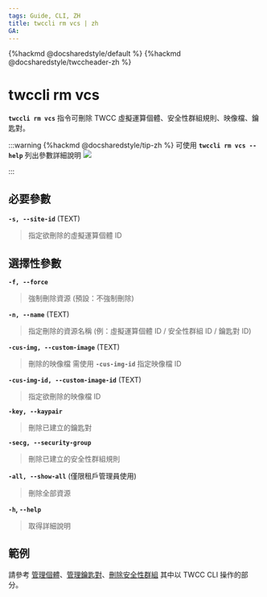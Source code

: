 ```yaml
---
tags: Guide, CLI, ZH
title: twccli rm vcs | zh
GA:
---
```


{%hackmd @docsharedstyle/default %}
{%hackmd @docsharedstyle/twccheader-zh %}

# twccli rm vcs

**`twccli rm vcs`** 指令可刪除 TWCC 虛擬運算個體、安全性群組規則、映像檔、鑰匙對。

:::warning
{%hackmd @docsharedstyle/tip-zh %}
可使用 **`twccli rm vcs --help`** 列出參數詳細說明
![](https://cos.twcc.ai/SYS-MANUAL/uploads/upload_c474dae2178f1be450bb15e825aa71da.png)

:::

## 必要參數

**`-s, --site-id`** (TEXT)
> 指定欲刪除的虛擬運算個體 ID

## 選擇性參數


**`-f, --force`** 
> 強制刪除資源 (預設：不強制刪除)

**`-n, --name`** (TEXT)
> 指定刪除的資源名稱 (例：虛擬運算個體 ID / 安全性群組 ID / 鑰匙對 ID)

**`-cus-img, --custom-image`** (TEXT)
> 刪除的映像檔
> <i class="fa fa-exclamation-triangle" aria-hidden="true"></i> 需使用 **`-cus-img-id`** 指定映像檔 ID

**`-cus-img-id, --custom-image-id`** (TEXT)
> 指定欲刪除的映像檔 ID

**`-key, --kaypair`**
> 刪除已建立的鑰匙對

**`-secg, --security-group`**
> 刪除已建立的安全性群組規則

**`-all, --show-all`** (僅限租戶管理員使用)
> 刪除全部資源 

**`-h`, `--help`**
> 取得詳細說明



## 範例

請參考 [管理個體](https://man.twcc.ai/@twccdocs/doc-vcs-main-zh/https%3A%2F%2Fman.twcc.ai%2F%40twccdocs%2Fvcs-guide-manage-instance-zh40twccdocs%2Fguide-ccs-manage-zh)、[管理鑰匙對](https://man.twcc.ai/@twccdocs/doc-vcs-main-zh/https%3A%2F%2Fman.twcc.ai%2F%40twccdocs%2Fguide-vcs-keypair-zh#%E9%91%B0%E5%8C%99%E5%B0%8D%E7%AE%A1%E7%90%86)、[刪除安全性群組](https://man.twcc.ai/@twccdocs/doc-vcs-main-zh/https%3A%2F%2Fman.twcc.ai%2F%40twccdocs%2Fguide-vcs-sg-zh#%E5%88%A0%E9%99%A4%E5%AE%89%E5%85%A8%E6%80%A7%E7%BE%A4%E7%B5%84%E8%A6%8F%E5%89%87) 其中以 TWCC CLI 操作的部分。